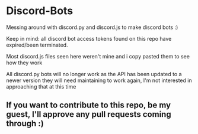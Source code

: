 # Discord-Bots
Messing around with discord.py and discord.js to make discord bots :)

Keep in mind:
all discord bot access tokens found on this repo have expired/been terminated.

Most discord.js files seen here weren't mine and i copy pasted them to see how they work

All discord.py bots will no longer work as the API has been updated to a newer version
they will need maintaining to work again, I'm not interested in approaching that at this time

## If you want to contribute to this repo, be my guest, I'll approve any pull requests coming through :)
